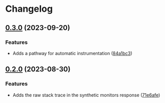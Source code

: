 # Changelog

## [0.3.0](https://github.com/GoogleCloudPlatform/synthetics-sdk-nodejs/compare/synthetics-sdk-api-v0.2.0...synthetics-sdk-api-v0.3.0) (2023-09-20)


### Features

* Adds a pathway for automatic instrumentation ([84a1bc3](https://github.com/GoogleCloudPlatform/synthetics-sdk-nodejs/commit/84a1bc31c7ec5a53a1c082cb5b28c882dce3f462))

## [0.2.0](https://github.com/GoogleCloudPlatform/synthetics-sdk-nodejs/compare/synthetics-sdk-api-v0.1.0...synthetics-sdk-api-v0.2.0) (2023-08-30)


### Features

* Adds the raw stack trace in the synthetic monitors response ([71e6afe](https://github.com/GoogleCloudPlatform/synthetics-sdk-nodejs/commit/71e6afebc69a3f2f9ae31e8b683a5b43e89adfcd))
